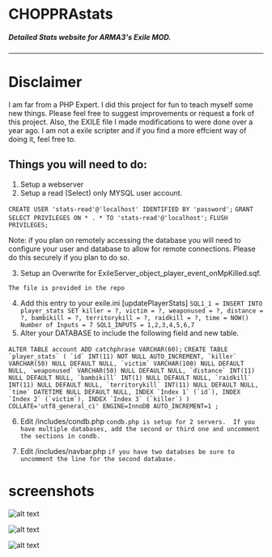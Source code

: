 # CHOPPRAstats 
##### Detailed Stats website for ARMA3's Exile MOD.
---
# Disclaimer
I am far from a PHP Expert. I did this project for fun to teach myself some new things. Please feel free to suggest improvements or request a fork of this project.  Also, the EXILE file I made modifications to were done over a year ago.  I am not a exile scripter and if you find a more effcient way of doing it, feel free to.

## Things you will need to do:
1) Setup a webserver
2) Setup a read (Select) only MYSQL user account.

`CREATE USER 'stats-read'@'localhost' IDENTIFIED BY 'password';`
`GRANT SELECT PRIVILEGES ON * . * TO 'stats-read'@'localhost';`
`FLUSH PRIVILEGES;`

Note: if you plan on remotely accessing the database you will need to configure your user and database to allow for remote connections.  Please do this securely if you plan to do so.

3) Setup an Overwrite for ExileServer_object_player_event_onMpKilled.sqf.

`The file is provided in the repo`

4) Add this entry to your exile.ini
[updatePlayerStats]
`SQL1_1 = INSERT INTO player_stats SET killer = ?, victim = ?, weaponused = ?, distance = ?, bambikill = ?, territorykill = ?, raidkill = ?, time = NOW()
Number of Inputs = 7
SQL1_INPUTS = 1,2,3,4,5,6,7`
5) Alter your DATABASE to include the following field and new table.

`ALTER TABLE account ADD catchphrase VARCHAR(60);`
``CREATE TABLE `player_stats` (
	`id` INT(11) NOT NULL AUTO_INCREMENT,
	`killer` VARCHAR(50) NULL DEFAULT NULL,
	`victim` VARCHAR(100) NULL DEFAULT NULL,
	`weaponused` VARCHAR(50) NULL DEFAULT NULL,
	`distance` INT(11) NULL DEFAULT NULL,
	`bambikill` INT(1) NULL DEFAULT NULL,
	`raidkill` INT(11) NULL DEFAULT NULL,
	`territorykill` INT(11) NULL DEFAULT NULL,
	`time` DATETIME NULL DEFAULT NULL,
	INDEX `Index 1` (`id`),
	INDEX `Index 2` (`victim`),
	INDEX `Index 3` (`killer`)
)
COLLATE='utf8_general_ci'
ENGINE=InnoDB
AUTO_INCREMENT=1
;``

6) Edit /includes/condb.php
`condb.php is setup for 2 servers.  If you have multiple databases, add the second or third one and uncomment the sections in condb.`

7) Edit /includes/navbar.php
`if you have two databses be sure to uncomment the line for the second database.`

# screenshots

![alt text](https://i.imgur.com/px4x3qJ.png)

![alt text](https://i.imgur.com/B0HAe3E.png)

![alt text](https://i.imgur.com/rt08esp.png)




